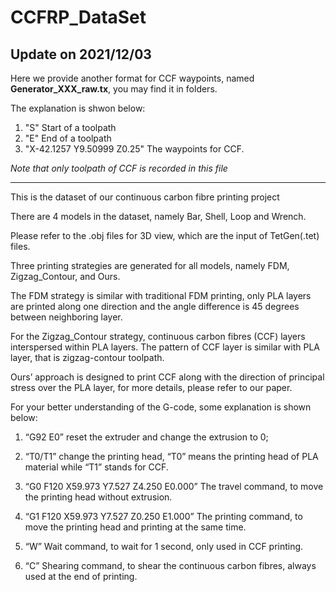 # CCFRP_DataSet
## Update on 2021/12/03
Here we provide another format for CCF waypoints, named __Generator_XXX_raw.tx__, you may find it in folders.

The explanation is shwon below:
1. "S" Start of a toolpath
2. "E" End of a toolpath
3. "X-42.1257 Y9.50999 Z0.25" The waypoints for CCF.

*Note that only toolpath of CCF is recorded in this file*
****
This is the dataset of our continuous carbon fibre printing project

There are 4 models in the dataset, namely Bar, Shell, Loop and Wrench.

Please refer to the .obj files for 3D view, which are the input of TetGen(.tet) files.

Three printing strategies are generated for all models, namely FDM, Zigzag_Contour, and Ours.

The FDM strategy is similar with traditional FDM printing, only PLA layers are printed along one direction and the angle difference is 45 degrees between neighboring layer.

For the Zigzag_Contour strategy, continuous carbon fibres (CCF) layers interspersed within PLA layers. The pattern of CCF layer is similar with PLA layer, that is zigzag-contour toolpath.

Ours’ approach is designed to print CCF along with the direction of principal stress over the PLA layer, for more details, please refer to our paper.

For your better understanding of the G-code, some explanation is shown below:

1. “G92 E0” reset the extruder and change the extrusion to 0;

2. “T0/T1” change the printing head, “T0” means the printing head of PLA material while “T1” stands for CCF.

3. “G0 F120 X59.973 Y7.527 Z4.250 E0.000” The travel command, to move the printing head without extrusion.

4. “G1 F120 X59.973 Y7.527 Z0.250 E1.000” The printing command, to move the printing head and printing at the same time.

5. “W” Wait command, to wait for 1 second, only used in CCF printing.

6. “C” Shearing command, to shear the continuous carbon fibres, always used at the end of printing.
